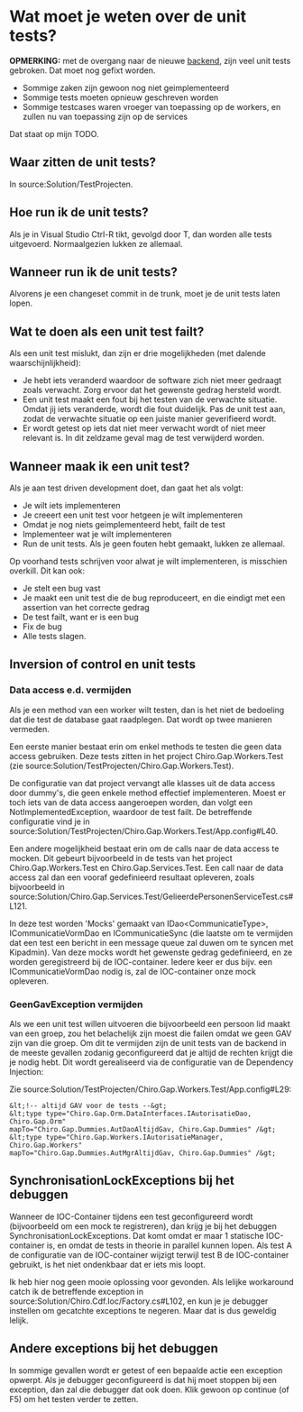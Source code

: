 Wat moet je weten over de unit tests?
=====================================

**OPMERKING:** met de overgang naar de nieuwe [backend](backend.md), zijn veel
unit tests gebroken. Dat moet nog gefixt worden.

-   Sommige zaken zijn gewoon nog niet geimplementeerd
-   Sommige tests moeten opnieuw geschreven worden
-   Sommige testcases waren vroeger van toepassing op de workers, en
    zullen nu van toepassing zijn op de services

Dat staat op mijn TODO.

Waar zitten de unit tests?
--------------------------

In source:Solution/TestProjecten.

Hoe run ik de unit tests?
-------------------------

Als je in Visual Studio Ctrl-R tikt, gevolgd door T, dan worden alle
tests uitgevoerd. Normaalgezien lukken ze allemaal.

Wanneer run ik de unit tests?
-----------------------------

Alvorens je een changeset commit in de trunk, moet je de unit tests
laten lopen.

Wat te doen als een unit test failt?
------------------------------------

Als een unit test mislukt, dan zijn er drie mogelijkheden (met dalende
waarschijnlijkheid):

-   Je hebt iets veranderd waardoor de software zich niet meer gedraagt
    zoals verwacht. Zorg ervoor dat het gewenste gedrag hersteld wordt.
-   Een unit test maakt een fout bij het testen van de
    verwachte situatie. Omdat jij iets veranderde, wordt die
    fout duidelijk. Pas de unit test aan, zodat de verwachte situatie op
    een juiste manier geverifieerd wordt.
-   Er wordt getest op iets dat niet meer verwacht wordt of niet meer
    relevant is. In dit zeldzame geval mag de test verwijderd worden.

Wanneer maak ik een unit test?
------------------------------

Als je aan test driven development doet, dan gaat het als volgt:

-   Je wilt iets implementeren
-   Je creeert een unit test voor hetgeen je wilt implementeren
-   Omdat je nog niets geimplementeerd hebt, failt de test
-   Implementeer wat je wilt implementeren
-   Run de unit tests. Als je geen fouten hebt gemaakt, lukken
    ze allemaal.

Op voorhand tests schrijven voor alwat je wilt implementeren, is
misschien overkill. Dit kan ook:

-   Je stelt een bug vast
-   Je maakt een unit test die de bug reproduceert, en die eindigt met
    een assertion van het correcte gedrag
-   De test failt, want er is een bug
-   Fix de bug
-   Alle tests slagen.

Inversion of control en unit tests
----------------------------------

### Data access e.d. vermijden

Als je een method van een worker wilt testen, dan is het niet de
bedoeling dat die test de database gaat raadplegen. Dat wordt op twee
manieren vermeden.

Een eerste manier bestaat erin om enkel methods te testen die geen data
access gebruiken. Deze tests zitten in het project
Chiro.Gap.Workers.Test (zie
source:Solution/TestProjecten/Chiro.Gap.Workers.Test).

De configuratie van dat project vervangt alle klasses uit de data access
door dummy's, die geen enkele method effectief implementeren. Moest er
toch iets van de data access aangeroepen worden, dan volgt een
NotImplementedException, waardoor de test failt. De betreffende
configuratie vind je in
source:Solution/TestProjecten/Chiro.Gap.Workers.Test/App.config\#L40.

Een andere mogelijkheid bestaat erin om de calls naar de data access te
mocken. Dit gebeurt bijvoorbeeld in de tests van het project
Chiro.Gap.Workers.Test en Chiro.Gap.Services.Test. Een call naar de data
access zal dan een vooraf gedefinieerd resultaat opleveren, zoals
bijvoorbeeld in
source:Solution/Chiro.Gap.Services.Test/GelieerdePersonenServiceTest.cs\#L121.

In deze test worden 'Mocks' gemaakt van IDao&lt;CommunicatieType&gt;,
ICommunicatieVormDao en ICommunicatieSync (die laatste om te vermijden
dat een test een bericht in een message queue zal duwen om te syncen met
Kipadmin). Van deze mocks wordt het gewenste gedrag gedefinieerd, en ze
worden geregistreerd bij de IOC-container. Iedere keer er dus bijv. een
ICommunicatieVormDao nodig is, zal de IOC-container onze mock opleveren.

### GeenGavException vermijden

Als we een unit test willen uitvoeren die bijvoorbeeld een persoon lid
maakt van een groep, zou het belachelijk zijn moest die failen omdat we
geen GAV zijn van die groep. Om dit te vermijden zijn de unit tests van
de backend in de meeste gevallen zodanig geconfigureerd dat je altijd de
rechten krijgt die je nodig hebt. Dit wordt gerealiseerd via de
configuratie van de Dependency Injection:

Zie
source:Solution/TestProjecten/Chiro.Gap.Workers.Test/App.config\#L29:

```
&lt;!-- altijd GAV voor de tests --&gt;
&lt;type type="Chiro.Gap.Orm.DataInterfaces.IAutorisatieDao,
Chiro.Gap.Orm"
mapTo="Chiro.Gap.Dummies.AutDaoAltijdGav, Chiro.Gap.Dummies" /&gt;
&lt;type type="Chiro.Gap.Workers.IAutorisatieManager,
Chiro.Gap.Workers"
mapTo="Chiro.Gap.Dummies.AutMgrAltijdGav, Chiro.Gap.Dummies" /&gt;
```

SynchronisationLockExceptions bij het debuggen
----------------------------------------------

Wanneer de IOC-Container tijdens een test geconfigureerd wordt
(bijvoorbeeld om een mock te registreren), dan krijg je bij het debuggen
SynchronisationLockExceptions. Dat komt omdat er maar 1 statische
IOC-container is, en omdat de tests in theorie in parallel kunnen lopen.
Als test A de configuratie van de IOC-container wijzigt terwijl test B
de IOC-container gebruikt, is het niet ondenkbaar dat er iets mis loopt.

Ik heb hier nog geen mooie oplossing voor gevonden. Als lelijke
workaround catch ik de betreffende exception in
source:Solution/Chiro.Cdf.Ioc/Factory.cs\#L102, en kun je je debugger
instellen om gecatchte exceptions te negeren. Maar dat is dus geweldig
lelijk.

Andere exceptions bij het debuggen
----------------------------------

In sommige gevallen wordt er getest of een bepaalde actie een exception
opwerpt. Als je debugger geconfigureerd is dat hij moet stoppen bij een
exception, dan zal die debugger dat ook doen. Klik gewoon op continue
(of F5) om het testen verder te zetten.
